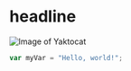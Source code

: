 # headline
![Image of Yaktocat](https://octodex.github.com/images/yaktocat.png)
``` javascript
var myVar = "Hello, world!";
```
